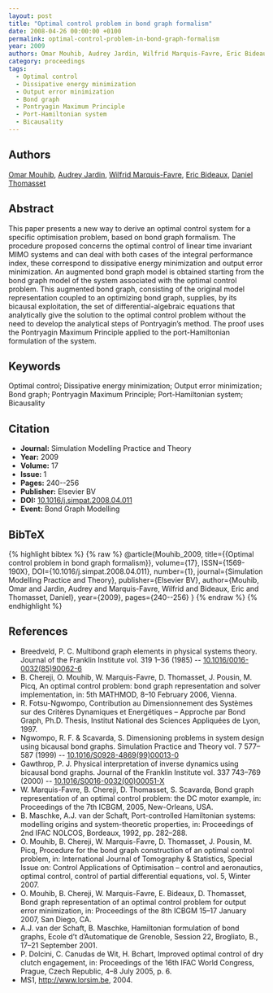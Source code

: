 ```yaml
---
layout: post
title: "Optimal control problem in bond graph formalism"
date: 2008-04-26 00:00:00 +0100
permalink: optimal-control-problem-in-bond-graph-formalism
year: 2009
authors: Omar Mouhib, Audrey Jardin, Wilfrid Marquis-Favre, Eric Bideaux, Daniel Thomasset
category: proceedings
tags:
  - Optimal control
  - Dissipative energy minimization
  - Output error minimization
  - Bond graph
  - Pontryagin Maximum Principle
  - Port-Hamiltonian system
  - Bicausality
---
```

 
## Authors
[Omar Mouhib](authors/omar_mouhib), [Audrey Jardin](authors/audrey_jardin), [Wilfrid Marquis-Favre](authors/wilfrid_marquis_favre), [Eric Bideaux](authors/eric_bideaux), [Daniel Thomasset](authors/daniel_thomasset)
 
## Abstract
This paper presents a new way to derive an optimal control system for a specific optimisation problem, based on bond graph formalism. The procedure proposed concerns the optimal control of linear time invariant MIMO systems and can deal with both cases of the integral performance index, these correspond to dissipative energy minimization and output error minimization. An augmented bond graph model is obtained starting from the bond graph model of the system associated with the optimal control problem. This augmented bond graph, consisting of the original model representation coupled to an optimizing bond graph, supplies, by its bicausal exploitation, the set of differential-algebraic equations that analytically give the solution to the optimal control problem without the need to develop the analytical steps of Pontryagin’s method. The proof uses the Pontryagin Maximum Principle applied to the port-Hamiltonian formulation of the system.
 
## Keywords
Optimal control; Dissipative energy minimization; Output error minimization; Bond graph; Pontryagin Maximum Principle; Port-Hamiltonian system; Bicausality
 
## Citation
- **Journal:** Simulation Modelling Practice and Theory
- **Year:** 2009
- **Volume:** 17
- **Issue:** 1
- **Pages:** 240--256
- **Publisher:** Elsevier BV
- **DOI:** [10.1016/j.simpat.2008.04.011](https://doi.org/10.1016/j.simpat.2008.04.011)
- **Event:** Bond Graph Modelling
 
## BibTeX
{% highlight bibtex %}
{% raw %}
@article{Mouhib_2009,
  title={{Optimal control problem in bond graph formalism}},
  volume={17},
  ISSN={1569-190X},
  DOI={10.1016/j.simpat.2008.04.011},
  number={1},
  journal={Simulation Modelling Practice and Theory},
  publisher={Elsevier BV},
  author={Mouhib, Omar and Jardin, Audrey and Marquis-Favre, Wilfrid and Bideaux, Eric and Thomasset, Daniel},
  year={2009},
  pages={240--256}
}
{% endraw %}
{% endhighlight %}
 
## References
- Breedveld, P. C. Multibond graph elements in physical systems theory. Journal of the Franklin Institute vol. 319 1–36 (1985) -- [10.1016/0016-0032(85)90062-6](https://doi.org/10.1016/0016-0032(85)90062-6)
- B. Chereji, O. Mouhib, W. Marquis-Favre, D. Thomasset, J. Pousin, M. Picq, An optimal control problem: bond graph representation and solver implementation, in: 5th MATHMOD, 8–10 February 2006, Vienna.
- R. Fotsu-Ngwompo, Contribution au Dimensionnement des Systèmes sur des Critères Dynamiques et Energétiques – Approche par Bond Graph, Ph.D. Thesis, Institut National des Sciences Appliquées de Lyon, 1997.
- Ngwompo, R. F. & Scavarda, S. Dimensioning problems in system design using bicausal bond graphs. Simulation Practice and Theory vol. 7 577–587 (1999) -- [10.1016/S0928-4869(99)00013-0](https://doi.org/10.1016/S0928-4869(99)00013-0)
- Gawthrop, P. J. Physical interpretation of inverse dynamics using bicausal bond graphs. Journal of the Franklin Institute vol. 337 743–769 (2000) -- [10.1016/S0016-0032(00)00051-X](https://doi.org/10.1016/S0016-0032(00)00051-X)
- W. Marquis-Favre, B. Chereji, D. Thomasset, S. Scavarda, Bond graph representation of an optimal control problem: the DC motor example, in: Proceedings of the 7th ICBGM, 2005, New-Orleans, USA.
- B. Maschke, A.J. van der Schaft, Port-controlled Hamiltonian systems: modelling origins and system-theoretic properties, in: Proceedings of 2nd IFAC NOLCOS, Bordeaux, 1992, pp. 282–288.
- O. Mouhib, B. Chereji, W. Marquis-Favre, D. Thomasset, J. Pousin, M. Picq, Procedure for the bond graph construction of an optimal control problem, in: International Journal of Tomography & Statistics, Special Issue on: Control Applications of Optimisation – control and aeronautics, optimal control, control of partial differential equations, vol. 5, Winter 2007.
- O. Mouhib, B. Chereji, W. Marquis-Favre, E. Bideaux, D. Thomasset, Bond graph representation of an optimal control problem for output error minimization, in: Proceedings of the 8th ICBGM 15–17 January 2007, San Diego, CA.
- A.J. van der Schaft, B. Maschke, Hamiltonian formulation of bond graphs, Ecole d’t d’Automatique de Grenoble, Session 22, Brogliato, B., 17–21 September 2001.
- P. Dolcini, C. Canudas de Wit, H. Bchart, Improved optimal control of dry clutch engagement, in: Proceedings of the 16th IFAC World Congress, Prague, Czech Republic, 4–8 July 2005, p. 6.
- MS1, <http://www.lorsim.be>, 2004.

